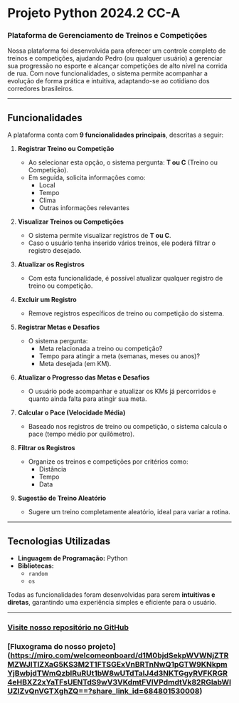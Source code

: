 # **Projeto Python 2024.2 CC-A**

### **Plataforma de Gerenciamento de Treinos e Competições**

Nossa plataforma foi desenvolvida para oferecer um controle completo de treinos e competições, ajudando Pedro (ou qualquer usuário) a gerenciar sua progressão no esporte e alcançar competições de alto nível na corrida de rua. Com nove funcionalidades, o sistema permite acompanhar a evolução de forma prática e intuitiva, adaptando-se ao cotidiano dos corredores brasileiros.

---

## **Funcionalidades**

A plataforma conta com **9 funcionalidades principais**, descritas a seguir:

1. **Registrar Treino ou Competição**  
   - Ao selecionar esta opção, o sistema pergunta: **T ou C** (Treino ou Competição).  
   - Em seguida, solicita informações como:  
     - Local  
     - Tempo  
     - Clima  
     - Outras informações relevantes  

2. **Visualizar Treinos ou Competições**  
   - O sistema permite visualizar registros de **T ou C**.  
   - Caso o usuário tenha inserido vários treinos, ele poderá filtrar o registro desejado.

3. **Atualizar os Registros**  
   - Com esta funcionalidade, é possível atualizar qualquer registro de treino ou competição.

4. **Excluir um Registro**  
   - Remove registros específicos de treino ou competição do sistema.

5. **Registrar Metas e Desafios**  
   - O sistema pergunta:  
     - Meta relacionada a treino ou competição?  
     - Tempo para atingir a meta (semanas, meses ou anos)?  
     - Meta desejada (em KM).  

6. **Atualizar o Progresso das Metas e Desafios**  
   - O usuário pode acompanhar e atualizar os KMs já percorridos e quanto ainda falta para atingir sua meta.

7. **Calcular o Pace (Velocidade Média)**  
   - Baseado nos registros de treino ou competição, o sistema calcula o pace (tempo médio por quilômetro).

8. **Filtrar os Registros**  
   - Organize os treinos e competições por critérios como:  
     - Distância  
     - Tempo  
     - Data  

9. **Sugestão de Treino Aleatório**  
   - Sugere um treino completamente aleatório, ideal para variar a rotina.

---

## **Tecnologias Utilizadas**

- **Linguagem de Programação:** Python  
- **Bibliotecas:**  
  - `random`  
  - `os`  

Todas as funcionalidades foram desenvolvidas para serem **intuitivas e diretas**, garantindo uma experiência simples e eficiente para o usuário.

---

### [Visite nosso repositório no GitHub](https://github.com/LucaAlbuquerque/TrabalhoPython2)
### [Fluxograma do nosso projeto] (https://miro.com/welcomeonboard/d1M0bjdSekpWVWNjZTRMZWJITlZXaG5KS3M2T1FTSGExVnBRTnNwQ1pGTW9KNkpmYjBwbjdTWmQzblRuRUt1bW8wUTdTalJ4d3NKTGgyRVFKRGR4eHBXZ2xYaTFsUENTdS9wV3VKdmtFVlVPdmdtVk82RGlabWlUZlZvQnVGTXghZQ==?share_link_id=684801530008)
